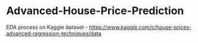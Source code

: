 # Advanced-House-Price-Prediction

EDA process on Kaggle dataset - https://www.kaggle.com/c/house-prices-advanced-regression-techniques/data
